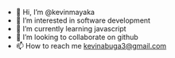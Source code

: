 - 👋 Hi, I’m @kevinmayaka
- 👀 I’m interested in software development
- 🌱 I’m currently learning javascript
- 💞️ I’m looking to collaborate on github
- 📫 How to reach me kevinabuga3@gmail.com

<!---
kevinmayaka/kevinmayaka is a ✨ special ✨ repository because its `README.md` (this file) appears on your GitHub profile.
You can click the Preview link to take a look at your changes.
--->
